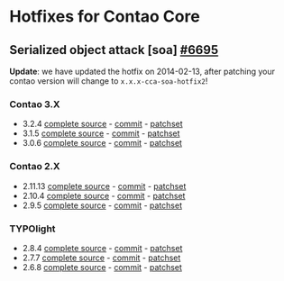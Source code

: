 Hotfixes for Contao Core
========================

Serialized object attack [soa] [#6695](https://github.com/contao/core/issues/6695)
----------------------------------------------------------------------------

**Update**: we have updated the hotfix on 2014-02-13, after patching your contao version will change to `x.x.x-cca-soa-hotfix2`!

### Contao 3.X

* 3.2.4 [complete source](https://github.com/contao-community-alliance/contao-core-hotfix/tree/soa-3.2.4) - [commit](https://github.com/contao-community-alliance/contao-core-hotfix/commit/62f6340c86b458b377e8a0b7fb71a711e24a66bf) - [patchset](https://github.com/contao-community-alliance/contao-core-hotfix/archive/soa-3.2.4-patchset.zip)
* 3.1.5 [complete source](https://github.com/contao-community-alliance/contao-core-hotfix/tree/soa-3.1.5) - [commit](https://github.com/contao-community-alliance/contao-core-hotfix/commit/6c8a2c84ca17d27d8c581a98aa8942a69e464cd1) - [patchset](https://github.com/contao-community-alliance/contao-core-hotfix/archive/soa-3.1.5-patchset.zip)
* 3.0.6 [complete source](https://github.com/contao-community-alliance/contao-core-hotfix/tree/soa-3.0.6) - [commit](https://github.com/contao-community-alliance/contao-core-hotfix/commit/1f26b825690488cd7c138fa8db0ada7fd6fa8e5c) - [patchset](https://github.com/contao-community-alliance/contao-core-hotfix/archive/soa-3.0.6-patchset.zip)

### Contao 2.X

* 2.11.13 [complete source](https://github.com/contao-community-alliance/contao-core-hotfix/tree/soa-2.11.13) - [commit](https://github.com/contao-community-alliance/contao-core-hotfix/commit/1af40885fa0f99100db071bc3e29adb9955d4aa3) - [patchset](https://github.com/contao-community-alliance/contao-core-hotfix/archive/soa-2.11.13-patchset.zip)
* 2.10.4 [complete source](https://github.com/contao-community-alliance/contao-core-hotfix/tree/soa-2.10.4) - [commit](https://github.com/contao-community-alliance/contao-core-hotfix/commit/b8820178efa2c71aea3e1055daab78ebfdbcec45) - [patchset](https://github.com/contao-community-alliance/contao-core-hotfix/archive/soa-2.10.4-patchset.zip)
* 2.9.5 [complete source](https://github.com/contao-community-alliance/contao-core-hotfix/tree/soa-2.9.5) - [commit](https://github.com/contao-community-alliance/contao-core-hotfix/commit/5895c78883c32c73f1007ac78c218e14c6eee4cc) - [patchset](https://github.com/contao-community-alliance/contao-core-hotfix/archive/soa-2.9.5-patchset.zip)

### TYPOlight

* 2.8.4 [complete source](https://github.com/contao-community-alliance/contao-core-hotfix/tree/soa-2.8.4) - [commit](https://github.com/contao-community-alliance/contao-core-hotfix/commit/d96fe1f439682a28221ac51cb819f8b38cb1bd54) - [patchset](https://github.com/contao-community-alliance/contao-core-hotfix/archive/soa-2.8.4-patchset.zip)
* 2.7.7 [complete source](https://github.com/contao-community-alliance/contao-core-hotfix/tree/soa-2.7.7) - [commit](https://github.com/contao-community-alliance/contao-core-hotfix/commit/0da24db15e6cf6cf910f7e5507cc4b5012acce08) - [patchset](https://github.com/contao-community-alliance/contao-core-hotfix/archive/soa-2.7.7-patchset.zip)
* 2.6.8 [complete source](https://github.com/contao-community-alliance/contao-core-hotfix/tree/soa-2.6.8) - [commit](https://github.com/contao-community-alliance/contao-core-hotfix/commit/3966c93cdcef883d9568d420f92220abdd453f8f) - [patchset](https://github.com/contao-community-alliance/contao-core-hotfix/archive/soa-2.6.8-patchset.zip)
